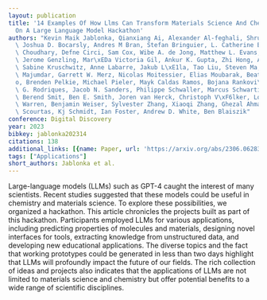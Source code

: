 ```yaml
---
layout: publication
title: '14 Examples Of How Llms Can Transform Materials Science And Chemistry: A Reflection
  On A Large Language Model Hackathon'
authors: "Kevin Maik Jablonka, Qianxiang Ai, Alexander Al-feghali, Shruti Badhwar,\
  \ Joshua D. Bocarsly, Andres M Bran, Stefan Bringuier, L. Catherine Brinson, Kamal\
  \ Choudhary, Defne Circi, Sam Cox, Wibe A. de Jong, Matthew L. Evans, Nicolas Gastellu,\
  \ Jerome Genzling, Mar\xEDa Victoria Gil, Ankur K. Gupta, Zhi Hong, Alishba Imran,\
  \ Sabine Kruschwitz, Anne Labarre, Jakub L\xE1la, Tao Liu, Steven Ma, Sauradeep\
  \ Majumdar, Garrett W. Merz, Nicolas Moitessier, Elias Moubarak, Beatriz Mouri\xF1\
  o, Brenden Pelkie, Michael Pieler, Mayk Caldas Ramos, Bojana Rankovi\u0107, Samuel\
  \ G. Rodriques, Jacob N. Sanders, Philippe Schwaller, Marcus Schwarting, Jiale Shi,\
  \ Berend Smit, Ben E. Smith, Joren van Herck, Christoph V\xF6lker, Logan Ward, Sean\
  \ Warren, Benjamin Weiser, Sylvester Zhang, Xiaoqi Zhang, Ghezal Ahmad Zia, Aristana\
  \ Scourtas, Kj Schmidt, Ian Foster, Andrew D. White, Ben Blaiszik"
conference: Digital Discovery
year: 2023
bibkey: jablonka202314
citations: 138
additional_links: [{name: Paper, url: 'https://arxiv.org/abs/2306.06283'}]
tags: ["Applications"]
short_authors: Jablonka et al.
---
```

Large-language models (LLMs) such as GPT-4 caught the interest of many
scientists. Recent studies suggested that these models could be useful in
chemistry and materials science. To explore these possibilities, we organized a
hackathon.
  This article chronicles the projects built as part of this hackathon.
Participants employed LLMs for various applications, including predicting
properties of molecules and materials, designing novel interfaces for tools,
extracting knowledge from unstructured data, and developing new educational
applications.
  The diverse topics and the fact that working prototypes could be generated in
less than two days highlight that LLMs will profoundly impact the future of our
fields. The rich collection of ideas and projects also indicates that the
applications of LLMs are not limited to materials science and chemistry but
offer potential benefits to a wide range of scientific disciplines.